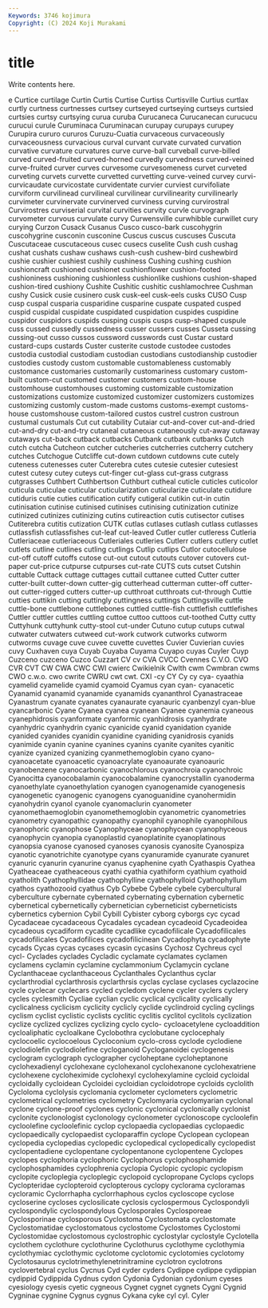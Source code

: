 ```yaml
---
Keywords: 3746 kojimura
Copyright: (C) 2024 Koji Murakami
---
```


# title

Write contents here.



e Curtice
curtilage Curtin Curtis Curtise Curtiss Curtisville Curtius curtlax curtly curtness
curtnesses curtsey curtseyed curtseying curtseys curtsied curtsies curtsy curtsying curua
curuba Curucaneca Curucanecan curucucu curucui curule Curuminaca Curuminacan curupay curupays
curupey Curupira cururo cururos Curuzu-Cuatia curvaceous curvaceously curvaceousness curvacious curval
curvant curvate curvated curvation curvative curvature curvatures curve curve-ball curveball
curve-billed curved curved-fruited curved-horned curvedly curvedness curved-veined curve-fruited curver curves
curvesome curvesomeness curvet curveted curveting curvets curvette curvetted curvetting curve-veined
curvey curvi- curvicaudate curvicostate curvidentate curvier curviest curvifoliate curviform curvilinead
curvilineal curvilinear curvilinearity curvilinearly curvimeter curvinervate curvinerved curviness curving curvirostral
Curvirostres curviserial curvital curvities curvity curvle curvograph curvometer curvous curvulate
curvy Curwensville curwhibble curwillet cury curying Curzon Cusack Cusanus Cusco
cusco-bark cuscohygrin cuscohygrine cusconin cusconine Cuscus cuscus cuscuses Cuscuta Cuscutaceae
cuscutaceous cusec cusecs cuselite Cush cush cushag cushat cushats cushaw
cushaws cush-cush cushew-bird cushewbird cushie cushier cushiest cushily cushiness Cushing
cushing cushion cushioncraft cushioned cushionet cushionflower cushion-footed cushioniness cushioning cushionless
cushionlike cushions cushion-shaped cushion-tired cushiony Cushite Cushitic cushitic cushlamochree Cushman
cushy Cusick cusie cusinero cusk cusk-eel cusk-eels cusks CUSO Cusp
cusp cuspal cusparia cusparidine cusparine cuspate cuspated cusped cuspid cuspidal
cuspidate cuspidated cuspidation cuspides cuspidine cuspidor cuspidors cuspids cusping cuspis
cusps cusp-shaped cuspule cuss cussed cussedly cussedness cusser cussers cusses
Cusseta cussing cussing-out cusso cussos cussword cusswords cust Custar custard
custard-cups custards Custer custerite custode custodee custodes custodia custodial custodiam
custodian custodians custodianship custodier custodies custody custom customable customableness customably
customance customaries customarily customariness customary custom-built custom-cut customed customer customers
custom-house customhouse customhouses customing customizable customization customizations customize customized customizer
customizers customizes customizing customly custom-made customs customs-exempt customs-house customshouse custom-tailored
custos custrel custron custroun custumal custumals Cut cut cutability Cutaiar
cut-and-cover cut-and-dried cut-and-dry cut-and-try cutaneal cutaneous cutaneously cut-away cutaway cutaways
cut-back cutback cutbacks Cutbank cutbank cutbanks Cutch cutch cutcha Cutcheon
cutcher cutcheries cutcherries cutcherry cutchery cutches Cutchogue Cutcliffe cut-down cutdown
cutdowns cute cutely cuteness cutenesses cuter Cuterebra cutes cutesie cutesier
cutesiest cutest cutesy cutey cuteys cut-finger cut-glass cut-grass cutgrass cutgrasses
Cuthbert Cuthbertson Cuthburt cutheal cuticle cuticles cuticolor cuticula cuticulae cuticular
cuticularization cuticularize cuticulate cutidure cutiduris cutie cuties cutification cutify cutigeral
cutikin cut-in cutin cutinisation cutinise cutinised cutinises cutinising cutinization cutinize
cutinized cutinizes cutinizing cutins cutireaction cutis cutisector cutises Cutiterebra cutitis
cutization CUTK cutlas cutlases cutlash cutlass cutlasses cutlassfish cutlassfishes cut-leaf
cut-leaved Cutler cutler cutleress Cutleria Cutleriaceae cutleriaceous Cutleriales cutleries Cutlerr
cutlers cutlery cutlet cutlets cutline cutlines cutling cutlings Cutlip cutlips
Cutlor cutocellulose cut-off cutoff cutoffs cutose cut-out cutout cutouts cutover
cutovers cut-paper cut-price cutpurse cutpurses cut-rate CUTS cuts cutset Cutshin
cuttable Cuttack cuttage cuttages cuttail cuttanee cutted Cutter cutter cutter-built
cutter-down cutter-gig cutterhead cutterman cutter-off cutter-out cutter-rigged cutters cutter-up cutthroat
cutthroats cut-through Cuttie cutties cuttikin cutting cuttingly cuttingness cuttings Cuttingsville
cuttle cuttle-bone cuttlebone cuttlebones cuttled cuttle-fish cuttlefish cuttlefishes Cuttler cuttler
cuttles cuttling cuttoe cuttoo cuttoos cut-toothed Cutty cutty Cuttyhunk cuttyhunk
cutty-stool cut-under Cutuno cutup cutups cutwal cutwater cutwaters cutweed cut-work
cutwork cutworks cutworm cutworms cuvage cuve cuvee cuvette cuvettes Cuvier
Cuvierian cuvies cuvy Cuxhaven cuya Cuyab Cuyaba Cuyama Cuyapo cuyas
Cuyler Cuyp Cuzceno cuzceno Cuzco Cuzzart CV cv CVA CVCC
Cvennes C.V.O. CVO CVR CVT CW CWA CWC CWI cwierc
Cwikielnik Cwlth cwm Cwmbran cwms CWO c.w.o. cwo cwrite CWRU
cwt cwt. CXI -cy CY Cy cy cya- cyaathia cyamelid
cyamelide cyamid cyamoid Cyamus cyan cyan- cyanacetic Cyanamid cyanamid cyanamide
cyanamids cyananthrol Cyanastraceae Cyanastrum cyanate cyanates cyanaurate cyanauric cyanbenzyl cyan-blue
cyancarbonic Cyane Cyanea cyanea cyanean Cyanee cyanemia cyaneous cyanephidrosis cyanformate
cyanformic cyanhidrosis cyanhydrate cyanhydric cyanhydrin cyanic cyanicide cyanid cyanidation cyanide
cyanided cyanides cyanidin cyanidine cyaniding cyanidrosis cyanids cyanimide cyanin cyanine
cyanines cyanins cyanite cyanites cyanitic cyanize cyanized cyanizing cyanmethemoglobin cyano
cyano- cyanoacetate cyanoacetic cyanoacrylate cyanoaurate cyanoauric cyanobenzene cyanocarbonic cyanochlorous cyanochroia
cyanochroic Cyanocitta cyanocobalamin cyanocobalamine cyanocrystallin cyanoderma cyanoethylate cyanoethylation cyanogen cyanogenamide
cyanogenesis cyanogenetic cyanogenic cyanogens cyanoguanidine cyanohermidin cyanohydrin cyanol cyanole cyanomaclurin
cyanometer cyanomethaemoglobin cyanomethemoglobin cyanometric cyanometries cyanometry cyanopathic cyanopathy cyanophil cyanophile
cyanophilous cyanophoric cyanophose Cyanophyceae cyanophycean cyanophyceous cyanophycin cyanopia cyanoplastid cyanoplatinite
cyanoplatinous cyanopsia cyanose cyanosed cyanoses cyanosis cyanosite Cyanospiza cyanotic cyanotrichite
cyanotype cyans cyanuramide cyanurate cyanuret cyanuric cyanurin cyanurine cyanus cyaphenine
cyath Cyathaspis Cyathea Cyatheaceae cyatheaceous cyathi cyathia cyathiform cyathium cyathoid
cyatholith Cyathophyllidae cyathophylline cyathophylloid Cyathophyllum cyathos cyathozooid cyathus Cyb Cybebe
Cybele cybele cybercultural cyberculture cybernate cybernated cybernating cybernation cybernetic cybernetical
cybernetically cybernetician cyberneticist cyberneticists cybernetics cybernion Cybil Cybill Cybister cyborg
cyborgs cyc cycad Cycadaceae cycadaceous Cycadales cycadean cycadeoid Cycadeoidea cycadeous
cycadiform cycadite cycadlike cycadofilicale Cycadofilicales cycadofilicales Cycadofilices cycadofilicinean Cycadophyta cycadophyte
cycads Cycas cycas cycases cycasin cycasins Cychosz Cychreus cycl cycl-
Cyclades cyclades Cycladic cyclamate cyclamates cyclamen cyclamens cyclamin cyclamine cyclammonium
Cyclamycin cyclane Cyclanthaceae cyclanthaceous Cyclanthales Cyclanthus cyclar cyclarthrodial cyclarthrosis cyclarthrsis
cyclas cyclase cyclases cyclazocine cycle cyclecar cyclecars cycled cycledom cyclene
cycler cyclers cyclery cycles cyclesmith Cycliae cyclian cyclic cyclical cyclicality
cyclically cyclicalness cyclicism cyclicity cyclicly cyclide cyclindroid cycling cyclings cyclism
cyclist cyclistic cyclists cyclitic cyclitis cyclitol cyclitols cyclization cyclize cyclized
cyclizes cyclizing cyclo cyclo- cycloacetylene cycloaddition cycloaliphatic cycloalkane Cyclobothra cyclobutane
cyclocephaly cyclocoelic cyclocoelous Cycloconium cyclo-cross cyclode cyclodiene cyclodiolefin cyclodiolefine cycloganoid
Cycloganoidei cyclogenesis cyclogram cyclograph cyclographer cycloheptane cycloheptanone cyclohexadienyl cyclohexane cyclohexanol
cyclohexanone cyclohexatriene cyclohexene cycloheximide cyclohexyl cyclohexylamine cycloid cycloidal cycloidally cycloidean
Cycloidei cycloidian cycloidotrope cycloids cyclolith Cycloloma cyclolysis cyclomania cyclometer cyclometers
cyclometric cyclometrical cyclometries cyclometry Cyclomyaria cyclomyarian cyclonal cyclone cyclone-proof cyclones
cyclonic cyclonical cyclonically cyclonist cyclonite cyclonologist cyclonology cyclonometer cyclonoscope cycloolefin
cycloolefine cycloolefinic cyclop cyclopaedia cyclopaedias cyclopaedic cyclopaedically cyclopaedist cycloparaffin cyclope
Cyclopean cyclopean cyclopedia cyclopedias cyclopedic cyclopedical cyclopedically cyclopedist cyclopentadiene cyclopentane
cyclopentanone cyclopentene Cyclopes cyclopes cyclophoria cyclophoric Cyclophorus cyclophosphamide cyclophosphamides cyclophrenia
cyclopia Cyclopic cyclopic cyclopism cyclopite cycloplegia cycloplegic cyclopoid cyclopropane Cyclops
cyclops Cyclopteridae cyclopteroid cyclopterous cyclopy cyclorama cycloramas cycloramic Cyclorrhapha cyclorrhaphous
cyclos cycloscope cyclose cycloserine cycloses cyclosilicate cyclosis cyclospermous Cyclospondyli cyclospondylic
cyclospondylous Cyclosporales Cyclosporeae Cyclosporinae cyclosporous Cyclostoma Cyclostomata cyclostomate Cyclostomatidae cyclostomatous
cyclostome Cyclostomes Cyclostomi Cyclostomidae cyclostomous cyclostrophic cyclostylar cyclostyle Cyclotella cyclothem
cyclothure cyclothurine Cyclothurus cyclothyme cyclothymia cyclothymiac cyclothymic cyclotome cyclotomic cyclotomies
cyclotomy Cyclotosaurus cyclotrimethylenetrinitramine cyclotron cyclotrons cyclovertebral cyclus Cycnus Cyd cyder
cyders Cydippe cydippe cydippian cydippid Cydippida Cydnus cydon Cydonia Cydonian
cydonium cyeses cyesiology cyesis cyetic cygneous Cygnet cygnet cygnets Cygni
Cygnid Cygninae cygnine Cygnus cygnus Cykana cyke cyl cyl. Cyler
